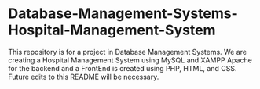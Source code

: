 # Database-Management-Systems-Hospital-Management-System
This repository is for a project in Database Management Systems. We are creating a Hospital Management System using MySQL and XAMPP Apache for the backend and a FrontEnd is created using PHP, HTML, and CSS.
Future edits to this README will be necessary.
